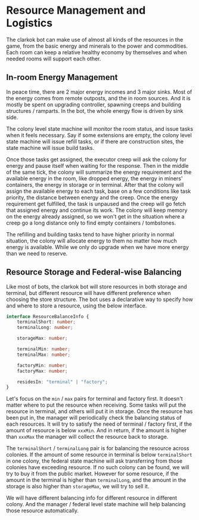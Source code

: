 # Resource Management and Logistics

The clarkok bot can make use of almost all kinds of the resources in the game, from the basic energy and minerals to the power and commodities. Each room can keep a relative healthy economy by themselves and when needed rooms will supporteach other.

## In-room Energy Management

In peace time, there are 2 major energy incomes and 3 major sinks. Most of the energy comes from remote outposts, andthe in room sources. And it is mostly be spent on upgrading controller, spawning creeps and building structures /ramparts. In the bot, the whole energy flow is driven by sink side.

The colony level state machine will monitor the room status, and issue tasks when it feels necessary. Say if someextensions are empty, the colony level state machine will issue refill tasks, or if there are construction sites, thestate machine will issue build tasks.

Once those tasks get assigned, the executor creep will ask the colony for energy and pause itself when waiting for theresponse. Then in the middle of the same tick, the colony will summarize the energy requirement and the availableenergy in the room, like dropped energy, the energy in miners' containers, the energy in storage or in terminal. After that thecolony will assign the available energy to each task, base on a few conditions like task priority, the distance betweenenergy and the creep. Once the energy requirement get fulfilled, the task is unpaused and the creep will go fetchthat assigned energy and continue its work. The colony will keep memory on the energy already assigned, so we won't getin the situation where a creep go a long distance only to find empty containers / tombstones.

The refilling and building tasks tend to have higher priority in normal situation, the colony will allocate energy tothem no matter how much energy is available. While we only do upgrade when we have more energy than we need to reserve.

## Resource Storage and Federal-wise Balancing

Like most of bots, the clarkok bot will store resources in both storage and terminal, but different resource will havedifferent preference when choosing the store structure. The bot uses a declarative way to specify how and where to storea resource, using the below interface.

```typescript
interface ResourceBalanceInfo {
    terminalShort: number;
    terminalLong: number;

    storageMax: number;

    terminalMin: number;
    terminalMax: number;

    factoryMin: number;
    factoryMax: number;

    residesIn: "terminal" | "factory";
}
```

Let's focus on the `min` / `max` pairs for terminal and factory first. It doesn't matter where to put the resource whenreceiving. Some tasks will put the resource in terminal, and others will put it in storage. Once the resource has beenput in, the manager will periodically check the balancing status of each resources. It will try to satisfy the need ofterminal / factory first, if the amount of resource is below `xxxMin`. And in return, if the amount is higher than`xxxMax` the manager will collect the resource back to storage.

The `terminalShort` / `terminalLong` pair is for balancing the resource across colonies. If the amount of some resourcein terminal is below `terminalShort` in one colony, the federal state machine will ask transferring from those colonieshave exceeding resource. If no such colony can be found, we will try to buy it from the public market. However for someresource, if the amount in the terminal is higher than `terminalLong`, and the amount in the storage is also higher than`storageMax`, we will try to sell it.

We will have different balancing info for different resource in different colony. And the manager / federal level statemachine will help balancing those resource automatically.

